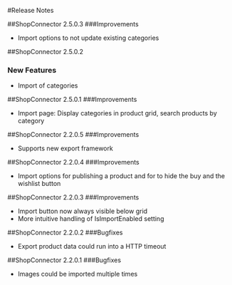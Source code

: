 ﻿#Release Notes

##ShopConnector 2.5.0.3
###Improvements
* Import options to not update existing categories

##ShopConnector 2.5.0.2
### New Features
* Import of categories

##ShopConnector 2.5.0.1
###Improvements
* Import page: Display categories in product grid, search products by category

##ShopConnector 2.2.0.5
###Improvements
* Supports new export framework

##ShopConnector 2.2.0.4
###Improvements
* Import options for publishing a product and for to hide the buy and the wishlist button

##ShopConnector 2.2.0.3
###Improvements
* Import button now always visible below grid
* More intuitive handling of IsImportEnabled setting

##ShopConnector 2.2.0.2
###Bugfixes
* Export product data could run into a HTTP timeout

##ShopConnector 2.2.0.1
###Bugfixes
* Images could be imported multiple times
